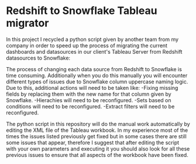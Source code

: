 # Redshift to Snowflake Tableau migrator

In this project I recycled a python script given by another team from my company in order to speed up the process of migrating the current dashboards and datasources in our client's Tableau Server from Redshift datasources to Snowflake: 

The process of changing each data source from Redshift to Snowflake is time consuming. Additionally when you do this manually you will encounter different types of issues due to Snowflake column uppercase naming logic. Due to this, additional actions will need to be taken like:
-Fixing missing fields by replacing them with the new name for that column given by Snowflake.
-Hierachies will need to be reconfigured.
-Sets based on conditions will need to be reconfigured.
-Extract filters will need to be reconfigured.

The python script in this repository will do the manual work automatically by editing the XML file of the Tableau workbook. In my experience most of the times the issues listed previously get fixed but in some cases there are still some issues that appear, therefore I suggest that after editing the script with your own parameters and executing it you should also look for all these previous issues to ensure that all aspects of the workbook have been fixed.

